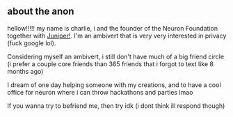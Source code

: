 ## about the anon

hellow!!!!! my name is charlie, i and the founder of the Neuron Foundation together with [Juniper!](https://orb.gay). I'm an ambivert that is very very interested in privacy (fuck google lol).

Considering myself an ambivert, i still don't have much of a big friend circle (i prefer a couple core friends than 365 friends that i forgot to text like 8 months ago)

I dream of one day helping someone with my creations, and to have a cool office for neuron where i can throw hackathons and parties lmao

If you wanna try to befriend me, then try idk (i dont think ill respond though)
